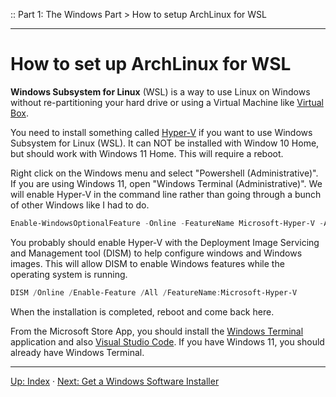 :: Part 1: The Windows Part > How to setup ArchLinux for WSL

---

# How to set up ArchLinux for WSL

**Windows Subsystem for Linux** (WSL) is a way to use Linux on Windows without re-partitioning your hard drive or using a Virtual Machine like [Virtual Box](https://www.virtualbox.org/).

You need to install something called [Hyper-V](https://learn.microsoft.com/en-us/virtualization/hyper-v-on-windows/quick-start/enable-hyper-v) if you want to use Windows Subsystem for Linux (WSL). It can NOT be installed with Window 10 Home, but should work with Windows 11 Home. This will require a reboot.

Right click on the Windows menu and select "Powershell (Administrative)".  If you are using Windows 11, open "Windows Terminal (Administrative)".  We will enable Hyper-V in the command line rather than going through a bunch of other Windows like I had to do.

```powershell
Enable-WindowsOptionalFeature -Online -FeatureName Microsoft-Hyper-V -All
```

You probably should enable Hyper-V with the Deployment Image Servicing and Management tool (DISM) to help configure windows and Windows images.  This will allow DISM to enable Windows features while the operating system is running.

```powershell
DISM /Online /Enable-Feature /All /FeatureName:Microsoft-Hyper-V
```

When the installation is completed, reboot and come back here.

From the Microsoft Store App, you should install the [Windows Terminal](https://apps.microsoft.com/store/detail/windows-terminal/9N0DX20HK701?hl=en-us&gl=us) application and also [Visual Studio Code](https://apps.microsoft.com/store/detail/visual-studio-code/XP9KHM4BK9FZ7Q?hl=en-us&gl=us). If you have Windows 11, you should already have Windows Terminal.

---
[Up: Index](../00-START_HERE.md) &middot;
[Next: Get a Windows Software Installer](02-GetScoop.md)

